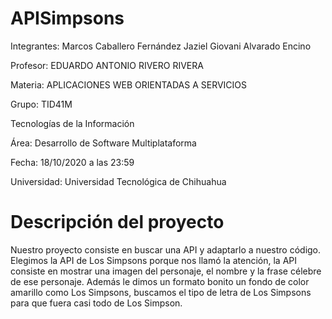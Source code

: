 # APISimpsons
Integrantes:
Marcos Caballero Fernández
Jaziel Giovani Alvarado Encino

Profesor: EDUARDO ANTONIO RIVERO RIVERA

Materia: APLICACIONES WEB ORIENTADAS A SERVICIOS

Grupo: TID41M

Tecnologías de la Información

Área: Desarrollo de Software Multiplataforma

Fecha: 18/10/2020 a las 23:59

Universidad: Universidad Tecnológica de Chihuahua

# Descripción del proyecto
Nuestro proyecto consiste en buscar una API y adaptarlo a nuestro código.
Elegimos la API de Los Simpsons porque nos llamó la atención, la API consiste en mostrar una imagen del personaje, el nombre y la frase célebre de ese personaje.
Además le dimos un formato bonito un fondo de color amarillo como Los Simpsons, buscamos el tipo de letra de Los Simpsons para que fuera casi todo de Los Simpson.
